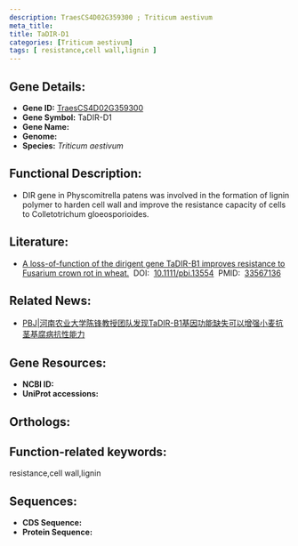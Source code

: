 ```yaml
---
description: TraesCS4D02G359300 ; Triticum aestivum
meta_title:
title: TaDIR-D1
categories: [Triticum aestivum]
tags: [ resistance,cell wall,lignin ]
---
```


## Gene Details:
- **Gene ID:**	[TraesCS4D02G359300]()
- **Gene Symbol:** TaDIR-D1
- **Gene Name:** 
- **Genome:** []()
- **Species:** *Triticum aestivum*

## Functional Description:
   - DIR gene in Physcomitrella patens was involved in the formation of lignin polymer to harden cell wall and improve the resistance capacity of cells to Colletotrichum gloeosporioides.

## Literature:
   - [A loss-of-function of the dirigent gene TaDIR-B1 improves resistance to Fusarium crown rot in wheat.]( https://onlinelibrary.wiley.com/doi/10.1111/pbi.13554)&nbsp;&nbsp;DOI:&nbsp;&nbsp;[10.1111/pbi.13554](https://onlinelibrary.wiley.com/doi/10.1111/pbi.13554)&nbsp;&nbsp;PMID:&nbsp;&nbsp;[33567136](https://pubmed.ncbi.nlm.nih.gov/33567136/)

## Related News:
   - [PBJ|河南农业大学陈锋教授团队发现TaDIR-B1基因功能缺失可以增强小麦抗茎基腐病抗性能力](https://mp.weixin.qq.com/s?__biz=Mzg3MDEwNDEyMg==&mid=2247505216&idx=1&sn=921cdc2ba28f6250436627680206885e&chksm=ce907815f9e7f103378b671ba7c81d534cb812550f19bd366de93fb73308f766d7dec97eb4b1&scene=27#wechat_redirect)

## Gene Resources:
- **NCBI ID:** [](https://www.ncbi.nlm.nih.gov/gene/?term=)
- **UniProt accessions:** [](https://www.uniprot.org/uniprotkb//entry)

## Orthologs:

## Function-related keywords:
resistance,cell wall,lignin

## Sequences:
- **CDS Sequence:**
- **Protein Sequence:**
